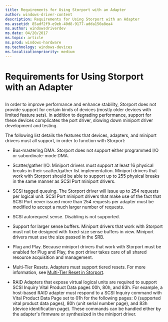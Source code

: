 ```yaml
---
title: Requirements for Using Storport with an Adapter
author: windows-driver-content
description: Requirements for Using Storport with an Adapter
ms.assetid: 85adf2f9-e9eb-40d8-9177-adda150a8ea4
ms.author: windowsdriverdev
ms.date: 04/20/2017
ms.topic: article
ms.prod: windows-hardware
ms.technology: windows-devices
ms.localizationpriority: medium
---
```


# Requirements for Using Storport with an Adapter


## <span id="ddk_requirements_for_using_storport_with_an_adapter_kg"></span><span id="DDK_REQUIREMENTS_FOR_USING_STORPORT_WITH_AN_ADAPTER_KG"></span>


In order to improve performance and enhance stability, Storport does not provide support for certain kinds of devices (mostly older devices with limited feature sets). In addition to degrading performance, support for these devices complicates the port driver, slowing down miniport driver development and testing.

The following list details the features that devices, adapters, and miniport drivers must all support, in order to function with Storport:

-   Bus-mastering DMA. Storport does not support either programmed I/O or subordinate-mode DMA.

-   Scatter/gather I/O. Miniport drivers must support at least 16 physical breaks in their scatter/gather list implementation. Miniport drivers that work with Storport should be able to support up to 255 physical breaks in the same manner as SCSI Port miniport drivers.

-   SCSI tagged queuing. The Storport driver will issue up to 254 requests per logical unit. SCSI Port miniport drivers that make use of the fact that SCSI Port never issued more than 254 requests per adapter must be modified to accept a much larger number of requests.

-   SCSI autorequest sense. Disabling is not supported.

-   Support for larger sense buffers. Miniport drivers that work with Storport must not be designed with fixed-size sense buffers in view. Miniport drivers must use the size passed in the SRB.

-   Plug and Play. Because miniport drivers that work with Storport must be enabled for Plug and Play, the port driver takes care of all shared resource acquisition and management.

-   Multi-Tier Resets. Adapters must support tiered resets. For more information, see [Multi-Tier Reset in Storport](multi-tier-reset-in-storport.md).

-   RAID Adapters that expose virtual logical units are required to support SCSI Inquiry Vital Product Data pages 00h, 80h, and 83h. For example, a host-based RAID adapter must respond to a SCSI Inquiry command with Vital Product Data Page set to 01h for the following pages: 0 (supported vital product data pages), 80h (unit serial number page), and 83h (device identification page). These commands can be handled either by the adapter's firmware or synthesized in the miniport driver.

 

 




